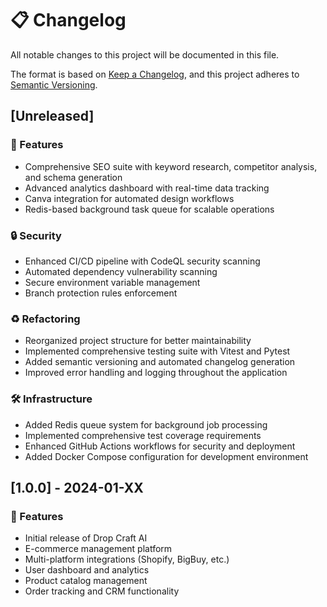 # 📋 Changelog

All notable changes to this project will be documented in this file.

The format is based on [Keep a Changelog](https://keepachangelog.com/en/1.0.0/),
and this project adheres to [Semantic Versioning](https://semver.org/spec/v2.0.0.html).

## [Unreleased]

### 🚀 Features
- Comprehensive SEO suite with keyword research, competitor analysis, and schema generation
- Advanced analytics dashboard with real-time data tracking
- Canva integration for automated design workflows
- Redis-based background task queue for scalable operations

### 🔒 Security
- Enhanced CI/CD pipeline with CodeQL security scanning
- Automated dependency vulnerability scanning
- Secure environment variable management
- Branch protection rules enforcement

### ♻️ Refactoring
- Reorganized project structure for better maintainability
- Implemented comprehensive testing suite with Vitest and Pytest
- Added semantic versioning and automated changelog generation
- Improved error handling and logging throughout the application

### 🛠️ Infrastructure
- Added Redis queue system for background job processing
- Implemented comprehensive test coverage requirements
- Enhanced GitHub Actions workflows for security and deployment
- Added Docker Compose configuration for development environment

## [1.0.0] - 2024-01-XX

### 🚀 Features
- Initial release of Drop Craft AI
- E-commerce management platform
- Multi-platform integrations (Shopify, BigBuy, etc.)
- User dashboard and analytics
- Product catalog management
- Order tracking and CRM functionality